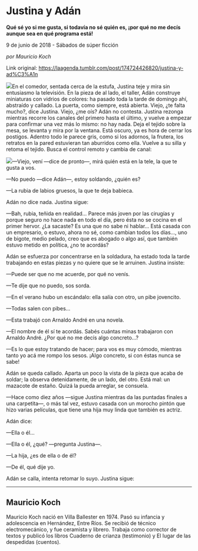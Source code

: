# Justina y Adán

**Qué sé yo si me gusta, si todavía no sé quién es, ¡por qué no me decís aunque sea en qué programa está!**

9 de junio de 2018 - Sábados de súper ficción

_por Mauricio Koch_

Link original: https://laagenda.tumblr.com/post/174724426820/justina-y-ad%C3%A1n

![](https://64.media.tumblr.com/573743f37ee8f593ca80072594bdb834/tumblr_pa29n4WO6G1u3lb1ko1_500.jpg)En el comedor, sentada cerca de la estufa, Justina teje y mira sin entusiasmo la televisión. En la pieza de al lado, el taller, Adán construye miniaturas con vidrios de colores: ha pasado toda la tarde de domingo ahí, abstraído y callado. La puerta, como siempre, está abierta. Viejo, ¿te falta mucho?, dice Justina. Viejo, ¿me oís? Adán no contesta. Justina rezonga mientras recorre los canales del primero hasta el último, y vuelve a empezar para confirmar una vez más lo mismo: no hay nada. Deja el tejido sobre la mesa, se levanta y mira por la ventana. Está oscuro, ya es hora de cerrar los postigos. Adentro todo le parece gris, como si los adornos, la frutera, los retratos en la pared estuvieran tan aburridos como ella. Vuelve a su silla y retoma el tejido. Busca el control remoto y cambia de canal:


![](https://64.media.tumblr.com/573743f37ee8f593ca80072594bdb834/tumblr_pa29n4WO6G1u3lb1ko1_500.jpg)—Viejo, vení —dice de pronto—, mirá quién está en la tele, la que te gusta a vos.   

—No puedo —dice Adán—, estoy soldando, ¿quién es?   

—La rubia de labios gruesos, la que te deja babieca.   

Adán no dice nada. Justina sigue:  

—Bah, rubia, teñida en realidad… Parece más joven por las cirugías y porque seguro no hace nada en todo el día, pero ésta no se cocina en el primer hervor. ¿La sacaste? Es una que no sabe ni hablar… Está casada con un empresario, o estuvo, ahora no sé, como cambian todos los días…, uno de bigote, medio pelado, creo que es abogado o algo así, que también estuvo metido en política, ¿no te acordás? 

Adán se esfuerza por concentrarse en la soldadura, ha estado toda la tarde trabajando en estas piezas y no quiere que se le arruinen. Justina insiste:

—Puede ser que no me acuerde, por qué no venís.   

—Te dije que no puedo, sos sorda.  

—En el verano hubo un escándalo: ella salía con otro, un pibe jovencito.  
 
—Todas salen con pibes…  

—Esta trabajó con Arnaldo André en una novela.  

—El nombre de él sí te acordás. Sabés cuántas minas trabajaron con Arnaldo André. ¿Por qué no me decís algo concreto…?  

—Es lo que estoy tratando de hacer; para vos es muy cómodo, mientras tanto yo acá me rompo los sesos. ¡Algo concreto, si con éstas nunca se sabe!

Adán se queda callado. Aparta un poco la vista de la pieza que acaba de soldar; la observa detenidamente, de un lado, del otro. Está mal: un mazacote de estaño. Quizá la pueda arreglar, se consuela.

—Hace como diez años —sigue Justina mientras da las puntadas finales a una carpetita—, o más tal vez, estuvo casada con un morocho pintón que hizo varias películas, que tiene una hija muy linda que también es actriz. 

Adán dice: 

—Ella o él…   

—Ella o él, ¿qué? —pregunta Justina—.  
 
—La hija, ¿es de ella o de él?  

—De él, qué dije yo. 

Adán se calla, intenta retomar lo suyo. Justina sigue: 



---

 Mauricio Koch
--------------

 Mauricio Koch nació en Villa Ballester en 1974. Pasó su infancia y adolescencia en Hernández, Entre Ríos. Se recibió de técnico electromecánico, y fue ceramista y librero. Trabaja como corrector de textos y publicó los libros Cuaderno de crianza (testimonio) y El lugar de las despedidas (cuentos). 


  
